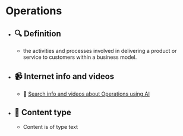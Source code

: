 # Operations
- ## 🔍 Definition
  - the activities and processes involved in delivering a product or service to customers within a business model.
- ## 📹 Internet info and videos
  - 🤖 [Search info and videos about Operations using AI](https://www.perplexity.ai/search?q=videos+about+Operations:+the+activities+and+processes+involved+in+delivering+a+product+or+service+to+customers+within+a+business+model.
)
- ## 📰 Content type 
  - Content is of type text
